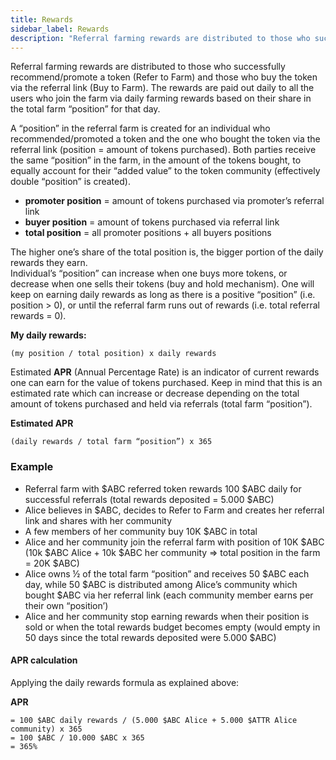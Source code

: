 ```yaml
---
title: Rewards
sidebar_label: Rewards
description: "Referral farming rewards are distributed to those who successfully recommend/promote a token (Refer to Farm) and those who buy the token via the referral link (Buy to Farm)."
---
```



Referral farming rewards are distributed to those who successfully recommend/promote a token (Refer to Farm) and those who buy the token via the referral link (Buy to Farm). The rewards are paid out daily to all the users who join the farm via daily farming rewards based on their share in the total farm “position” for that day. 

A “position” in the referral farm is created for an individual who recommended/promoted a token and the one who bought the token via the referral link (position = amount of tokens purchased). Both parties receive the same “position” in the farm, in the amount of the tokens bought, to equally account for their “added value” to the token community (effectively double “position” is created).   

- **promoter position** = amount of tokens purchased via promoter’s referral link
- **buyer position** = amount of tokens purchased via referral link
- **total position** = all promoter positions + all buyers positions

The higher one’s share of the total position is, the bigger portion of the daily rewards they earn.   
Individual’s “position” can increase when one buys more tokens, or decrease when one sells their tokens (buy and hold mechanism).   One will keep on earning daily rewards as long as there is a positive “position” (i.e. position > 0), or until the referral farm runs out of rewards (i.e. total referral rewards = 0). 

**My daily rewards:**

`(my position / total position) x daily rewards`

Estimated **APR** (Annual Percentage Rate) is an indicator of current rewards one can earn for the value of tokens purchased. Keep in mind that this is an estimated rate which can increase or decrease depending on the total amount of tokens purchased and held via referrals (total farm “position”).

**Estimated APR**

`(daily rewards / total farm “position”) x 365`

### Example

- Referral farm with $ABC referred token rewards 100 $ABC daily for successful referrals (total rewards deposited = 5.000 $ABC)
- Alice believes in $ABC, decides to Refer to Farm and creates her referral link and shares with her community
- A few members of her community buy 10K $ABC in total  
- Alice and her community join the referral farm with position of 10K $ABC (10k $ABC Alice + 10k $ABC her community => total position in the farm = 20K $ABC)
- Alice owns ½ of the total farm “position” and receives 50 $ABC each day, while 50 $ABC is distributed among Alice’s community which bought $ABC via her referral link (each community member earns per their own “position’)
- Alice and her community stop earning rewards when their position is sold or when the total rewards budget becomes empty (would empty in 50 days since the total rewards deposited were 5.000 $ABC)

#### APR calculation 

Applying the daily rewards formula as explained above:

**APR** 
```
= 100 $ABC daily rewards / (5.000 $ABC Alice + 5.000 $ATTR Alice community) x 365 
= 100 $ABC / 10.000 $ABC x 365 
= 365%  
````






